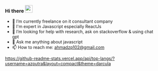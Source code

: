### Hi there <img src="https://media.giphy.com/media/hvRJCLFzcasrR4ia7z/giphy.gif" width="25px">


- 🔭 I’m currently freelance on it consultant company
- 🌱 I'm expert in Javascript especially ReactJs
- 🤔 I’m looking for help with research, ask on stackoverflow & using chat gpt
- 💬 Ask me anything about javascript
- 📫 How to reach me: ahmadzp102@gmail.com

https://github-readme-stats.vercel.app/api/top-langs/?username=azputra&layout=compact&theme=darcula
